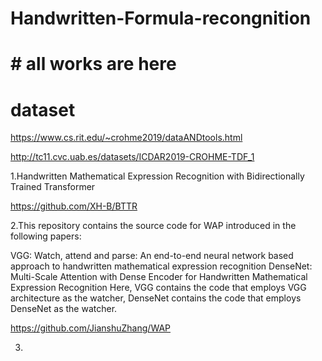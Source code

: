 
# Handwritten-Formula-recongnition

# # all works are here
# dataset
https://www.cs.rit.edu/~crohme2019/dataANDtools.html

http://tc11.cvc.uab.es/datasets/ICDAR2019-CROHME-TDF_1

1.Handwritten Mathematical Expression Recognition with Bidirectionally Trained Transformer

https://github.com/XH-B/BTTR

2.This repository contains the source code for WAP introduced in the following papers:

VGG: Watch, attend and parse: An end-to-end neural network based approach to handwritten mathematical expression recognition
DenseNet: Multi-Scale Attention with Dense Encoder for Handwritten Mathematical Expression Recognition
Here, VGG contains the code that employs VGG architecture as the watcher, DenseNet contains the code that employs DenseNet as the watcher.

https://github.com/JianshuZhang/WAP

3.
